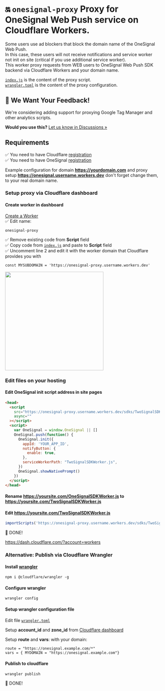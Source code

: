 # 🔛 `onesignal-proxy` Proxy for OneSignal Web Push service on Cloudflare Workers.

Some users use ad blockers that block the domain name of the OneSignal Web Push.  
In this case, these users will not receive notifications and service worker not init on site (critical if you use additional service worker).  
This worker proxy requests from WEB users to OneSignal Web Push SDK backend via Cloudflare Workers and your domain name.

[`index.js`](https://github.com/verificatorrus/onesignal-proxy/blob/master/index.js) is the content of the proxy script.  
[`wrangler.toml`](https://github.com/verificatorrus/onesignal-proxy/blob/master/wrangler.toml) is the content of the proxy configuration.

## 💬 We Want Your Feedback!

We're considering adding support for proxying Google Tag Manager and other analytics scripts.

**Would you use this?** [Let us know in Discussions »](https://github.com/verificatorrus/onesignal-proxy/discussions)

## Requirements

✅ You need to have Cloudflare [registration](https://dash.cloudflare.com/login)  
✅ You need to have OneSignal [registration](https://dash.cloudflare.com/login)

Example configuration for domain **https://yourdomain.com** and proxy setup **https://onesignal.username.workers.dev** don't forget change them, to your real domain name.


### Setup proxy via Cloudflare dashboard

#### Create worker in dashboard

[Create a Worker](https://dash.cloudflare.com/?account=workers)  
✅ Edit name:

```
onesignal-proxy
```

✅ Remove existing code from **Script** field  
✅ Copy code from [`index.js`](https://github.com/verificatorrus/onesignal-proxy/blob/master/index.js) and paste to **Script** field  
✅ Uncomment line 2 and edit it with the worker domain that Cloudflare provides you with

```
const MYSUBDOMAIN = 'https://onesignal-proxy.username.workers.dev'
```
<img src="https://raw.githubusercontent.com/verificatorrus/onesignal-proxy/master/create-worker-dashboard.png"  width="320">


### Edit files on your hosting

#### Edit OneSignal init script address in site pages

```html
<head>
  <script
    src="https://onesignal-proxy.username.workers.dev/sdks/TwoSignalSDK.js"
    async=""
  ></script>
  <script>
    var OneSignal = window.OneSignal || []
    OneSignal.push(function() {
      OneSignal.init({
        appId: 'YOUR_APP_ID',
        notifyButton: {
          enable: true,
        },
        serviceWorkerPath: "TwoSignalSDKWorker.js",
      })
      OneSignal.showNativePrompt()
    })
  </script>
</head>
```
#### Rename https://yoursite.com/OneSignalSDKWorker.js to https://yoursite.com/TwoSignalSDKWorker.js

#### Edit https://yoursite.com/TwoSignalSDKWorker.js

```javascript
importScripts('https://onesignal-proxy.username.workers.dev/sdks/TwoSignalSDK.js')
```

🎉 DONE!

https://dash.cloudflare.com/?account=workers

### Alternative: Publish via Cloudflare Wrangler

#### Install [wrangler](https://github.com/cloudflare/wrangler)

```
npm i @cloudflare/wrangler -g
```

#### Configure wrangler

```
wrangler config
```

#### Setup wrangler configuration file

Edit file [`wrangler.toml`](https://github.com/verificatorrus/onesignal-proxy/blob/master/wrangler.toml)

Setup **account_id** and **zone_id** from [Cloudflare dashboard](https://dash.cloudflare.com/?zone=)

Setup **route** and **vars**: with your domain:

```
route = "https://onesignal.example.com/*"
vars = { MYDOMAIN = "https://onesignal.example.com"}
```

#### Publish to cloudflare

```
wrangler publish
```

🎉 DONE!
